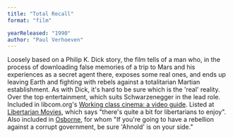 ```yaml
---
title: "Total Recall"
format: "film"

yearReleased: "1990"
author: "Paul Verhoeven"
---
```

Loosely based on a Philip K. Dick story, the film tells of  a man who, in the process of downloading false memories of a trip to Mars and  his experiences as a secret agent there, exposes some real ones, and ends up  leaving Earth and fighting with rebels against a totalitarian Martian  establishment. As with Dick, it's hard to be sure which is the 'real' reality.  Over the top entertainment, which suits Schwarzenegger in the lead role.
 
Included in libcom.org's <a href="https://libcom.org/library/working-class-cinema-video-guide">Working class cinema: a video guide</a>.  Listed at <a href="http://libertarianmovies.net/T/Total-Recall-1990-.html"> Libertarian Movies</a>, which says "there's quite a bit for libertarians to  enjoy".
 
Also included in <a href="biblio.htm#Osborne">Osborne</a>,  for whom "If you're going to have a rebellion against a corrupt government, be  sure 'Ahnold' is on your side."